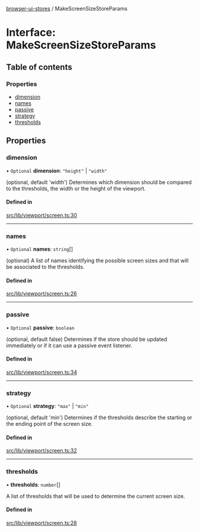 [browser-ui-stores](../README.md) / MakeScreenSizeStoreParams

# Interface: MakeScreenSizeStoreParams

## Table of contents

### Properties

- [dimension](MakeScreenSizeStoreParams.md#dimension)
- [names](MakeScreenSizeStoreParams.md#names)
- [passive](MakeScreenSizeStoreParams.md#passive)
- [strategy](MakeScreenSizeStoreParams.md#strategy)
- [thresholds](MakeScreenSizeStoreParams.md#thresholds)

## Properties

### dimension

• `Optional` **dimension**: ``"height"`` \| ``"width"``

(optional, default 'width') Determines which dimension should be compared to the thresholds, the width or the height of the viewport.

#### Defined in

[src/lib/viewport/screen.ts:30](https://github.com/cdellacqua/browser-ui-stores.js/blob/main/src/lib/viewport/screen.ts#L30)

___

### names

• `Optional` **names**: `string`[]

(optional) A list of names identifying the possible screen sizes and that will be associated to the thresholds.

#### Defined in

[src/lib/viewport/screen.ts:26](https://github.com/cdellacqua/browser-ui-stores.js/blob/main/src/lib/viewport/screen.ts#L26)

___

### passive

• `Optional` **passive**: `boolean`

(optional, default false) Determines if the store should be updated immediately or if it can use a passive event listener.

#### Defined in

[src/lib/viewport/screen.ts:34](https://github.com/cdellacqua/browser-ui-stores.js/blob/main/src/lib/viewport/screen.ts#L34)

___

### strategy

• `Optional` **strategy**: ``"max"`` \| ``"min"``

(optional, default 'min') Determines if the thresholds describe the starting or the ending point of the screen size.

#### Defined in

[src/lib/viewport/screen.ts:32](https://github.com/cdellacqua/browser-ui-stores.js/blob/main/src/lib/viewport/screen.ts#L32)

___

### thresholds

• **thresholds**: `number`[]

A list of thresholds that will be used to determine the current screen size.

#### Defined in

[src/lib/viewport/screen.ts:28](https://github.com/cdellacqua/browser-ui-stores.js/blob/main/src/lib/viewport/screen.ts#L28)
